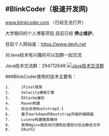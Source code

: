 #BlinkCoder（极速开发网)
-----------------------
www.blinkcoder.com （已经无法打开）

大学期间的个人博客项目,目前已经 **停止维护**。

目前个人网站是：https://www.devh.net

对Java技术有兴趣的可以加群一起交流

Java技术交流群：294712648 <a target="_blank" href="http://shang.qq.com/wpa/qunwpa?idkey=34ad403ce78380042406f11a122637ea9d66c11ae20f331dff37bc90a4fde939"><img border="0" src="http://pub.idqqimg.com/wpa/images/group.png" alt="Java技术交流群" title="Java技术交流群"></a>


###BlinkCoder使用的技术主要有：


    1.     JFinal框架
    2.     Velocity模板引擎
    3.     EhCache缓存
    4.     Maven构建
    5.     前台采用Bootstrap3.1
    6.     基于markdown的Bootstrap风格的编辑器
    7.     Lucene构建搜索模块
    8.     使用Nginx做反向代理和处理部分后台静态文件
    8.     OAuth2
